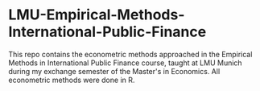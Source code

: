 # LMU-Empirical-Methods-International-Public-Finance
This repo contains the econometric methods approached in the Empirical Methods in International Public Finance course, taught at LMU Munich during my exchange semester of the Master's in Economics. All econometric methods were done in R.
